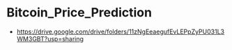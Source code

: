 # Bitcoin_Price_Prediction
* https://drive.google.com/drive/folders/11zNgEeaegufEvLEPpZyPU031L3WM3GBT?usp=sharing
